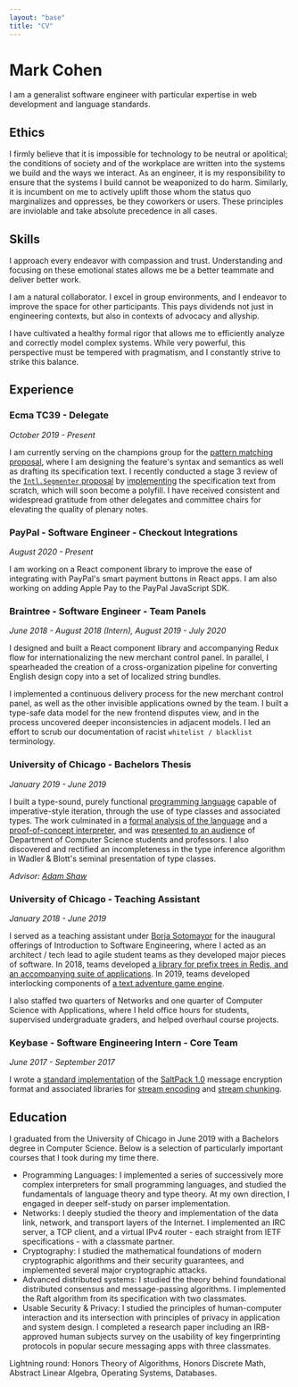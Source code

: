 ```yaml
---
layout: "base"
title: "CV"
---
```


# Mark Cohen
I am a generalist software engineer with particular expertise in web development and language standards.


## Ethics
I firmly believe that it is impossible for technology to be neutral or apolitical; the conditions of society and of the workplace are written into the systems we build and the ways we interact. As an engineer, it is my responsibility to ensure that the systems I build cannot be weaponized to do harm. Similarly, it is incumbent on me to actively uplift those whom the status quo marginalizes and oppresses, be they coworkers or users. These principles are inviolable and take absolute precedence in all cases.


## Skills
I approach every endeavor with compassion and trust. Understanding and focusing on these emotional states allows me be a better teammate and deliver better work.

I am a natural collaborator. I excel in group environments, and I endeavor to improve the space for other participants. This pays dividends not just in engineering contexts, but also in contexts of advocacy and allyship.

I have cultivated a healthy formal rigor that allows me to efficiently analyze and correctly model complex systems. While very powerful, this perspective must be tempered with pragmatism, and I constantly strive to strike this balance.


## Experience

### Ecma TC39 - Delegate
*October 2019 - Present*

I am currently serving on the champions group for the [pattern matching proposal](https://github.com/tc39/proposal-pattern-matching), where I am designing the feature's syntax and semantics as well as drafting its specification text. I recently conducted a stage 3 review of the [`Intl.Segmenter` proposal](https://github.com/tc39/proposal-intl-segmenter) by [implementing](https://github.com/mpcsh/proposal-intl-segmenter-review) the specification text from scratch, which will soon become a polyfill. I have received consistent and widespread gratitude from other delegates and committee chairs for elevating the quality of plenary notes.


### PayPal - Software Engineer - Checkout Integrations
*August 2020 - Present*

I am working on a React component library to improve the ease of integrating with PayPal's smart payment buttons in React apps. I am also working on adding Apple Pay to the PayPal JavaScript SDK.


### Braintree - Software Engineer - Team Panels
*June 2018 - August 2018 (Intern), August 2019 - July 2020*

I designed and built a React component library and accompanying Redux flow for internationalizing the new merchant control panel. In parallel, I spearheaded the creation of a cross-organization pipeline for converting English design copy into a set of localized string bundles.

I implemented a continuous delivery process for the new merchant control panel, as well as the other invisible applications owned by the team. I built a type-safe data model for the new frontend disputes view, and in the process uncovered deeper inconsistencies in adjacent models. I led an effort to scrub our documentation of racist `whitelist / blacklist` terminology.


### University of Chicago - Bachelors Thesis
*January 2019 - June 2019*

I built a type-sound, purely functional [programming language](https://github.com/mpcsh/ForML) capable of imperative-style iteration, through the use of type classes and associated types. The work culminated in a [formal analysis of the language](https://github.com/mpcsh/ForML/blob/main/paper.pdf) and a [proof-of-concept interpreter](https://github.com/mpcsh/ForML/tree/main/compiler), and was [presented to an audience](https://www.youtube.com/watch?v=n8rnVjCZ570) of Department of Computer Science students and professors. I also discovered and rectified an incompleteness in the type inference algorithm in Wadler & Blott's seminal presentation of type classes.

*Advisor: [Adam Shaw](http://people.cs.uchicago.edu/~adamshaw)*


### University of Chicago - Teaching Assistant
*January 2018 - June 2019*

I served as a teaching assistant under [Borja Sotomayor](http://people.cs.uchicago.edu/~borja) for the inaugural offerings of Introduction to Software Engineering, where I acted as an architect / tech lead to agile student teams as they developed major pieces of software. In 2018, teams developed [a library for prefix trees in Redis, and an accompanying suite of applications](https://github.com/cmsc22000-project-2018). In 2019, teams developed interlocking components of [a text adventure game engine](https://github.com/uchicago-cs/chiventure).

I also staffed two quarters of Networks and one quarter of Computer Science with Applications, where I held office hours for students, supervised undergraduate graders, and helped overhaul course projects.


### Keybase - Software Engineering Intern - Core Team
*June 2017 - September 2017*

I wrote a [standard implementation](https://github.com/keybase/node-saltpack) of the [SaltPack 1.0](https://saltpack.org) message encryption format and associated libraries for [stream encoding](https://github.com/keybase/node-armor-x) and [stream chunking](https://github.com/keybase/node-chunk-stream).


## Education

I graduated from the University of Chicago in June 2019 with a Bachelors degree in Computer Science. Below is a selection of particularly important courses that I took during my time there.
- Programming Languages: I implemented a series of successively more complex interpreters for small programming languages, and studied the fundamentals of language theory and type theory. At my own direction, I engaged in deeper self-study on parser implementation.
- Networks: I deeply studied the theory and implementation of the data link, network, and transport layers of the Internet. I implemented an IRC server, a TCP client, and a virtual IPv4 router - each straight from IETF specifications - with a classmate partner.
- Cryptography: I studied the mathematical foundations of modern cryptographic algorithms and their security guarantees, and implemented several major cryptographic attacks.
- Advanced distributed systems: I studied the theory behind foundational distributed consensus and message-passing algorithms. I implemented the Raft algorithm from its specification with two classmates.
- Usable Security & Privacy: I studied the principles of human-computer interaction and its intersection with principles of privacy in application and system design. I completed a research paper including an IRB-approved human subjects survey on the usability of key fingerprinting protocols in popular secure messaging apps with three classmates.

Lightning round: Honors Theory of Algorithms, Honors Discrete Math, Abstract Linear Algebra, Operating Systems, Databases.
